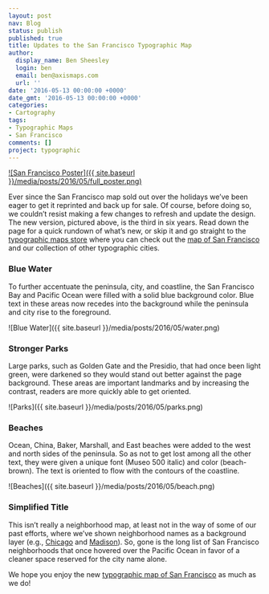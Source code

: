 ```yaml
---
layout: post
nav: Blog
status: publish
published: true
title: Updates to the San Francisco Typographic Map
author:
  display_name: Ben Sheesley
  login: ben
  email: ben@axismaps.com
  url: ''
date: '2016-05-13 00:00:00 +0000'
date_gmt: '2016-05-13 00:00:00 +0000'
categories:
- Cartography
tags:
- Typographic Maps
- San Francisco
comments: []
project: typographic
---
```

[![San Francisco Poster]({{ site.baseurl }}/media/posts/2016/05/full_poster.png)](http://store.axismaps.com/product/typographic-map-san-francisco)

Ever since the San Francisco map sold out over the holidays we’ve been eager to get it reprinted and back up for sale. Of course, before doing so, we couldn’t resist making a few changes to refresh and update the design. The new version, pictured above, is the third in six years. Read down the page for a quick rundown of what’s new, or skip it and go straight to the [typographic maps store](http://store.axismaps.com) where you can check out the [map of San Francisco](http://store.axismaps.com/product/typographic-map-san-francisco) and our collection of other typographic cities.


### Blue Water
To further accentuate the peninsula, city, and coastline, the San Francisco Bay and Pacific Ocean were filled with a solid blue background color. Blue text in these areas now recedes into the background while the peninsula and city rise to the foreground.

![Blue Water]({{ site.baseurl }}/media/posts/2016/05/water.png)

### Stronger Parks
Large parks, such as Golden Gate and the Presidio, that had once been light green, were darkened so they would stand out better against the page background. These areas are important landmarks and by increasing the contrast, readers are more quickly able to get oriented.

![Parks]({{ site.baseurl }}/media/posts/2016/05/parks.png)

### Beaches
Ocean, China, Baker, Marshall, and East beaches were added to the west and north sides of the peninsula. So as not to get lost among all the other text, they were given a unique font (Museo 500 italic) and color (beach-brown). The text is oriented to flow with the contours of the coastline.

![Beaches]({{ site.baseurl }}/media/posts/2016/05/beach.png)

### Simplified Title
This isn’t really a neighborhood map, at least not in the way of some of our past efforts, where we’ve shown neighborhood names as a background layer (e.g., [Chicago](http://store.axismaps.com/product/typographic-map-chicago-color) and [Madison](http://store.axismaps.com/product/madison)). So, gone is the long list of San Francisco neighborhoods that once hovered over the Pacific Ocean in favor of a cleaner space reserved for the city name alone.

We hope you enjoy the new [typographic map of San Francisco](http://store.axismaps.com/product/typographic-map-san-francisco) as much as we do!